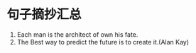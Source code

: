 # 句子摘抄汇总

1. Each man is the architect of own his fate.
2. The Best way to predict the future is to create it.(Alan Kay)



